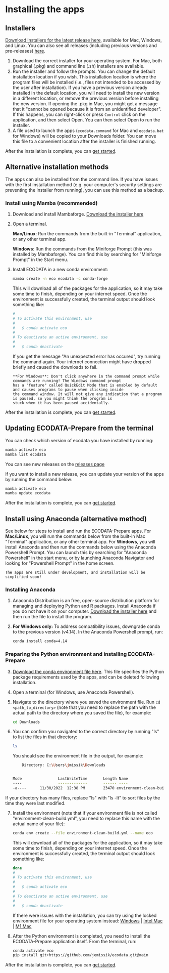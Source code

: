 # Installing the apps

## Installers

<a href="https://github.com/jemissik/ecodata/releases/latest" target="_blank">Download installers for the latest release here</a>, available for Mac, Windows, and Linux. You can also see all releases (including previous versions and pre-releases) <a href="https://github.com/jemissik/ecodata/releases/" target="_blank">here</a>.

1. Download the correct installer for your operating system. For Mac, both graphical (.pkg) and command line (.sh) installers are available.
2. Run the installer and follow the prompts. You can change the default installation location if you wish. This installation location is where the program files will be installed (i.e., files not intended to be accessed by the user after installation). If you have a previous version already installed in the default location, you will need to install the new version in a different location, or remove the previous version before installing the new version.
If opening the .pkg in Mac, you might get a message that it "cannot be opened because it is from an unidentified developer". If this happens, you can right-click or press ``Control`` click on the application, and then select Open. You can then select Open to run the installer.
3. A file used to launch the apps (``ecodata.command`` for Mac and ``ecodata.bat`` for Windows) will be copied to your Downloads folder. You can move this file to a convenient location after the installer is finished running.

After the installation is complete, you can [get started](./user_guide/index).

## Alternative installation methods

The apps can also be installed from the command line. If you have issues with the first installation method (e.g. your
computer's security settings are preventing the installer from running), you can use this method as a backup.

### Install using Mamba (recommended)

1. Download and install Mambaforge. [Download the installer here](https://github.com/conda-forge/miniforge#mambaforge)
2. Open a terminal.

    **Mac/Linux**: Run the commands from the built-in "Terminal" application, or any other terminal app.

    **Windows**: Run the commands from the Miniforge Prompt (this was installed by Mambaforge). You can find this by
    searching for "Miniforge Prompt" in the Start menu.

3. Install ECODATA in a new conda environment:

    ```bash
    mamba create -n eco ecodata -c conda-forge
    ```

    This will download all of the packages for the application, so it may take some time to finish, depending on your internet speed. Once the environment is successfully created, the terminal output should look something like:

    ```bash
    #
    # To activate this environment, use
    #
    #   $ conda activate eco
    #
    # To deactivate an active environment, use
    #
    #   $ conda deactivate
    ```

    If you get the message "An unexpected error has occured", try running the command again. Your internet connection
    might have dropped briefly and caused the downloads to fail.

    ```{important}
    **For Windows**: Don't click anywhere in the command prompt while commands are running! The Windows command prompt
    has a "feature" called QuickEdit Mode that is enabled by default and causes programs to pause when clicking inside
    the command window. It will not give any indication that a program is paused, so you might think the program is
    stuck when it has been paused accidentally.
    ```

After the installation is complete, you can [get started](./user_guide/index).

## Updating ECODATA-Prepare from the terminal

You can check which version of ecodata you have installed by running:

```bash
mamba activate eco
mamba list ecodata
```

You can see new releases on the [releases page](https://github.com/jemissik/ecodata/releases)

If you want to install a new release, you can update your version of the apps by running the command below:

```bash
mamba activate eco
mamba update ecodata
```

After the installation is complete, you can [get started](./user_guide/index).

## Install using Anaconda (alternative method)

See below for steps to install and run the ECODATA-Prepare apps. For **Mac/Linux**, you will run the commands below from the built-in Mac "Terminal" application, or any other terminal app. For **Windows**, you will install Anaconda and then run the commands below using the Anaconda Powershell Prompt. You can launch this by searching for "Anaconda Powershell" in the start menu, or by launching Anaconda Navigator and looking for "Powershell Prompt" in the home screen.

```{note}
The apps are still under development, and installation will be simplified soon!
```

### Installing Anaconda

1. Anaconda Distribution is an free, open-source distribution platform for managing and deploying Python and R packages. Install Anaconda if you do not have it on your computer. [Download the installer here](https://www.anaconda.com/products/distribution) and then run the file to install the program.

2. **For Windows only:** To address compatibility issues, downgrade conda to the previous version (v4.14). In the Anaconda Powershell prompt, run:

    ```bash
    conda install conda=4.14
    ```

### Preparing the Python environment and installing ECODATA-Prepare

3. [Download the conda environment file here](../../environment-clean-build.yml). This file specifies the Python package requirements used by the apps, and can be deleted following installation.

4. Open a terminal (for Windows, use Anaconda Powershell).

5. Navigate to the directory where you saved the environment file. Run ``cd <path_to_directory>`` (note that you need to replace the path with the actual path to the directory where you saved the file), for example:

    ```bash
    cd Downloads
    ```

6. You can confirm you navigated to the correct directory by running "ls" to list the files in that directory:

    ```bash
    ls
    ```
    You should see the environment file in the output, for example:

    ```bash
        Directory: C:\Users\jmissik\Downloads


    Mode                LastWriteTime       Length Name
    ----                -------------       ------ ----
    -a----      11/30/2022  12:38 PM        23470 environment-clean-build.yml
    ```

If your directory has many files, replace "ls" with "ls -lt" to sort files by the time they were last modified.

7. Install the environment (note that if your environment file is not called "environment-clean-build.yml", you need to replace this name with the actual name of your file):

    ```bash
    conda env create --file environment-clean-build.yml --name eco
    ```

    This will download all of the packages for the application, so it may take some time to finish, depending on your internet speed. Once the environment is successfully created, the terminal output should look something like:

    ```bash
    done
    #
    # To activate this environment, use
    #
    #   $ conda activate eco
    #
    # To deactivate an active environment, use
    #
    #   $ conda deactivate
    ```

    If there were issues with the installation, you can try using the locked environment file for your operating system instead: [Windows](../../environment-win-lock.yml) | [Intel Mac](../../environment-x86-lock.yml) | [M1 Mac](../../environment-m1-lock.yml)


8. After the Python environment is completed, you need to install the ECODATA-Prepare application itself. From the terminal, run:

    ```bash
    conda activate eco
    pip install git+https://github.com/jemissik/ecodata.git@main
    ```

After the installation is complete, you can [get started](https://ecodata-apps.readthedocs.io/en/latest/user_guide/index.html#).